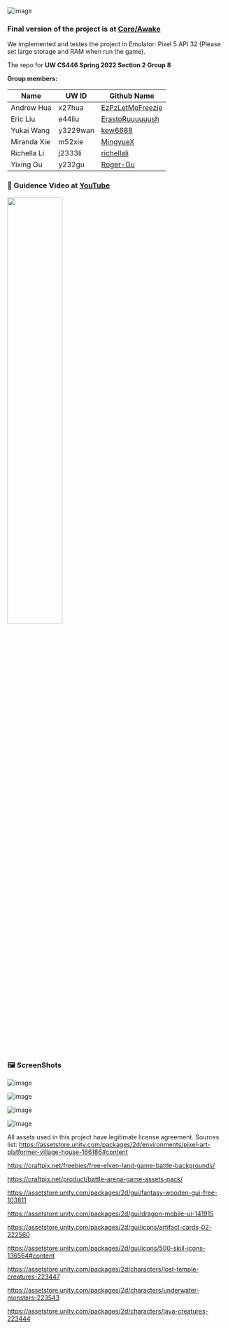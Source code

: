 ![image](https://user-images.githubusercontent.com/69770812/179666894-98eade1d-4ac0-4513-9270-d83aed90cb3f.png)

### **Final version** of the project is at [**Core/Awake**](https://github.com/ErastoRuuuuuush/CS446/tree/main/Core/Awake)

We implemented and testes the project in Emulator: Pixel 5 API 32 (Please set large storage and RAM when run the game).

The repo for **UW CS446 Spring 2022 Section 2 Group 8**

**Group members:**

| Name        | UW ID    | Github Name                                            |
| ----------- | -------- | -------------------------------------------------------|
| Andrew Hua  | x27hua   | [EzPzLetMeFreezie](https://github.com/EzPzLetMeFreezie)|
| Eric Liu    | e44liu   | [ErastoRuuuuuush](https://github.com/ErastoRuuuuuush)  |
| Yukai Wang  | y3229wan | [kew6688](https://github.com/kew6688)                  |
| Miranda Xie | m52xie   | [MingyueX](https://github.com/MingyueX)                |
| Richella Li | j2333li  | [richellali](https://github.com/richellali)            |
| Yixing Gu   | y232gu   | [Roger-Gu](https://github.com/Roger-Gu)                |

### 🎥 Guidence Video at [**YouTube**](https://youtu.be/6dnE7aaDqB0)

[<img src="https://img.youtube.com/vi/6dnE7aaDqB0/maxresdefault.jpg" width="50%">](https://youtu.be/6dnE7aaDqB0)

### 🖼️ ScreenShots

![image](https://user-images.githubusercontent.com/69770812/185781669-0f1ecd5e-715c-4e42-9752-dcc6490f6733.png)

![image](https://user-images.githubusercontent.com/69770812/185781693-d9e4d5a0-24a8-46be-934a-3f3de077ca45.png)

![image](https://user-images.githubusercontent.com/69770812/185781752-b8ce20dd-d397-4993-b9b9-7d4c745ca7e1.png)

![image](https://user-images.githubusercontent.com/69770812/185781799-35b8b04c-d9bf-4048-97ac-2230938f03b9.png)


All assets used in this project have legitimate license agreement.
Sources list:
https://assetstore.unity.com/packages/2d/environments/pixel-art-platformer-village-house-166186#content

https://craftpix.net/freebies/free-elven-land-game-battle-backgrounds/

https://craftpix.net/product/battle-arena-game-assets-pack/

https://assetstore.unity.com/packages/2d/gui/fantasy-wooden-gui-free-103811

https://assetstore.unity.com/packages/2d/gui/dragon-mobile-ui-141915

https://assetstore.unity.com/packages/2d/gui/icons/artifact-cards-02-222560

https://assetstore.unity.com/packages/2d/gui/icons/500-skill-icons-136564#content

https://assetstore.unity.com/packages/2d/characters/lost-temple-creatures-223447

https://assetstore.unity.com/packages/2d/characters/underwater-monsters-223543

https://assetstore.unity.com/packages/2d/characters/lava-creatures-223444
